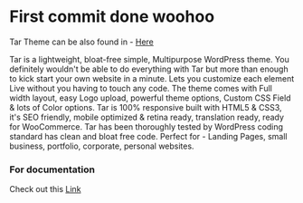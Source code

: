 # First commit done woohoo

Tar Theme can be also found in - [Here](https://wordpress.org/themes/tar) 

Tar is a lightweight, bloat-free simple, Multipurpose WordPress theme. You definitely wouldn't be able to do everything with Tar but more than enough to kick start your own website in a minute. Lets you customize each element Live without you having to touch any code. The theme comes with Full width layout, easy Logo upload, powerful theme options, Custom CSS Field & lots of Color options. Tar is 100% responsive built with HTML5 & CSS3, it's SEO friendly, mobile optimized & retina ready, translation ready, ready for WooCommerce. Tar has been thoroughly tested by WordPress coding standard has clean and bloat free code. Perfect for - Landing Pages, small business, portfolio, corporate, personal websites.



### For documentation 

Check out this [Link](https://wordpress.org/themes/tar) 